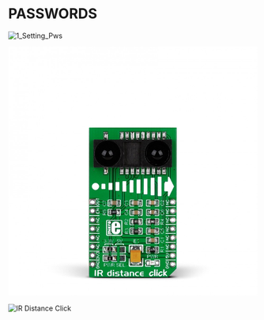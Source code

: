 # PASSWORDS
![1_Setting_Pws](https://github.com/Brilliant-Labs/code-dev/blob/main/bboard-tutorials-cyberville/Passwords/1_Setting_Pws/Cover_bB_M1.png?raw=true "Image_Bank")

![IR Distance Click](https://github.com/Brilliant-Labs/bboard-tutorials-v3/blob/master/ir-distance/ir-distance-click.jpg?raw=true "IR DISTANCE Click")

![IR Distance Click](https://github.com/Brilliant-Labs/code-dev/blob/master/ir-distance/ir-distance-click.jpg?raw=true "IR DISTANCE Click")


